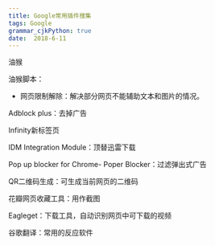 ```yaml
---
title: Google常用插件搜集
tags: Google
grammar_cjkPython: true
date:  2018-6-11
---
```



油猴

油猴脚本：
- 网页限制解除：解决部分网页不能辅助文本和图片的情况。
	
Adblock plus：去掉广告

Infinity新标签页
	
IDM Integration Module：顶替迅雷下载
	
Pop up blocker for Chrome- Poper Blocker：过滤弹出式广告

QR二维码生成：可生成当前网页的二维码

花瓣网页收藏工具：用作截图

Eagleget：下载工具，自动识别网页中可下载的视频

谷歌翻译：常用的反应软件
	

